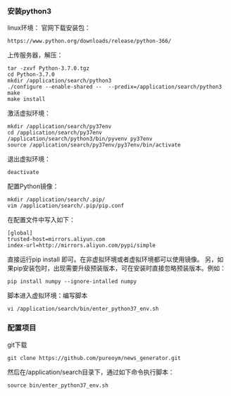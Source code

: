 ### 安装python3
linux环境：
官网下载安装包：
```
https://www.python.org/downloads/release/python-366/
```
上传服务器，解压：

```
tar -zxvf Python-3.7.0.tgz
cd Python-3.7.0
mkdir /application/search/python3
./configure --enable-shared --  --predix=/application/search/python3
make
make install
```

激活虚拟环境：
```
mkdir /application/search/py37env
cd /application/search/py37env
/application/search/python3/bin/pyvenv py37env
source /application/search/py37env/py37env/bin/activate
```
退出虚拟环境：
```
deactivate
```
配置Python镜像：
```
mkdir /application/search/.pip/
vim /application/search/.pip/pip.conf
```
在配置文件中写入如下：
```
[global]
trusted-host=mirrors.aliyun.com
index-url=http://mirrors.aliyun.com/pypi/simple
```
直接运行pip install 即可。在非虚拟环境或者虚拟环境都可以使用镜像。
另，如果pip安装包时，出现需要升级预装版本，可在安装时直接忽略预装版本。例如：
```
pip install numpy --ignore-intalled numpy
```
脚本进入虚拟环境：编写脚本
```
vi /application/search/bin/enter_python37_env.sh
```
### 配置项目
git下载
```
git clone https://github.com/pureoym/news_generator.git
```

然后在/application/search目录下，通过如下命令执行脚本：
```
source bin/enter_python37_env.sh
```
